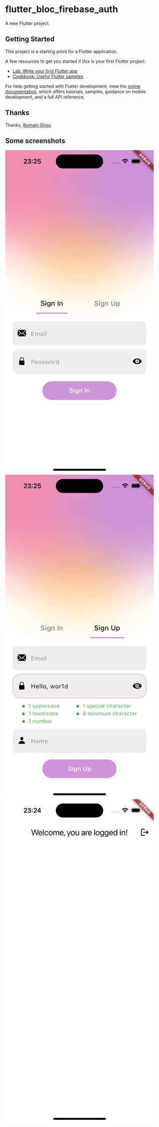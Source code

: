 # flutter_bloc_firebase_auth

A new Flutter project.

## Getting Started

This project is a starting point for a Flutter application.

A few resources to get you started if this is your first Flutter project:

- [Lab: Write your first Flutter app](https://docs.flutter.dev/get-started/codelab)
- [Cookbook: Useful Flutter samples](https://docs.flutter.dev/cookbook)

For help getting started with Flutter development, view the
[online documentation](https://docs.flutter.dev/), which offers tutorials,
samples, guidance on mobile development, and a full API reference.

## Thanks

Thanks, [Romain Girou](https://www.youtube.com/watch?v=rgkaurIyso8&t=4892s&ab_channel=RomainGirou)

## Some screenshots

![sign in screen](/screenshots/sign_in.png)
![sign up screen](/screenshots/sign_up.png)
![logged in screen](/screenshots/logged_in.png)
